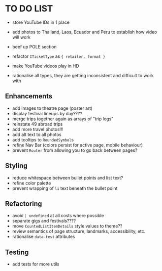 # TO DO LIST

- store YouTube IDs in 1 place


- add photos to Thailand, Laos, Ecuador and Peru to establish how video will work
- beef up POLE section
- refactor `ITicketType` as `{ retailer, format }`
- make YouTube videos play in HD
- rationalise all types, they are getting inconsistent and difficult to work with

## Enhancements

- add images to theatre page (poster art)
- display festival lineups by day????
- merge trips together again as arrays of "trip legs"
- reinstate 49 abroad trips
- add more travel photos!!!
- add alt text to all photos
- add tooltips to `RoundedSymbol`s
- refine Nav Bar (colors persist for active page, mobile behaviour)
- prevent `Router` from allowing you to go back between pages?

## Styling

- reduce whitespace between bullet points and list text?
- refine color palette
- prevent wrapping of `li` text beneath the bullet point

## Refactoring

- avoid `| undefined` at all costs where possible
- separate gigs and festivals????
- move `CountedListItemDetails` style values to theme??
- review semantics of page structure, landmarks, accessibility, etc.
- rationalise `data-test` attributes

## Testing

- add tests for more utils

